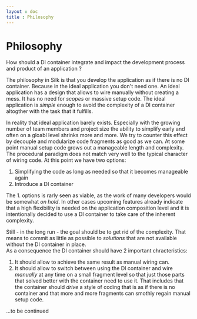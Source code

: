 ```yaml
---
layout : doc
title : Philosophy
---
```


# Philosophy

<abstract>
How should a DI container integrate and impact the development process and product of an application ?
</abstract>

The philosophy in Silk is that you develop the application as if there is no DI container. 
Because in the ideal application you don't need one. An ideal application has a design that allows
to wire manually without creating a mess. It has no need for _scopes_ or massive setup code. The 
ideal application is _simple_ enough to avoid the complexity of a DI container altogther with the
task that it fulfills. 

In reality that ideal application barely exists. Especially with the growing number of team members 
and project size the ability to simplify early and often on a gloabl level shrinks more and more.
We try to counter this effect by decouple and modularize code fragments as good as we can. At some
point manual setup code grows out a manageable length and complexity. The procedural paradigm does 
not match very well to the typical character of wiring code. At this point we have two options:

1. Simplifying the code as long as needed so that it becomes manageable again
2. Introduce a DI container

The 1. options is rarly seen as viable, as the work of many developers would be somewhat _on hold_.
In other cases upcoming features already indicate that a high flexibility is needed on the application 
composition level and it is intentionally decided to use a DI container to take care of the inherent
complexity. 

Still - in the long run - the goal should be to get rid of the complexity. That means to commit as
little as possible to _solutions_ that are not available without the DI container in place.    
As a consequence the DI container should have 2 important chracteristics:

1. It should allow to achieve the same result as manual wiring can.  
2. It should allow to switch between using the DI container and wire _manually_ at any time on a 
   small fragment level so that just those parts that solved better with the container need to use it.
   That includes that the container should _drive_ a style of coding that is as if there is no 
   container and that more and more fragments can smothly regain manual setup code.
   
...to be continued



 